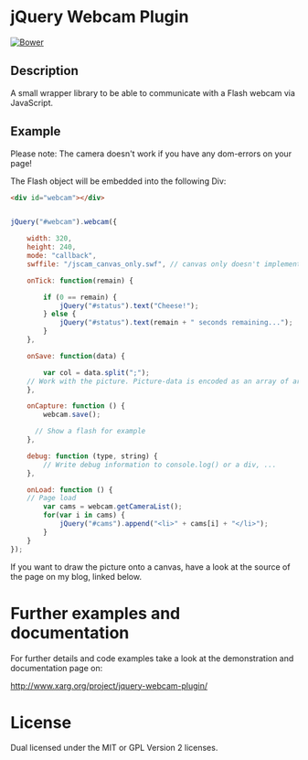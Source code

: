 jQuery Webcam Plugin
====================

[![Bower](https://img.shields.io/bower/v/bootstrap.svg)]()

Description
-----------
A small wrapper library to be able to communicate with a Flash webcam via JavaScript.


Example
------

Please note: The camera doesn't work if you have any dom-errors on your page!

The Flash object will be embedded into the following Div:

```html
<div id="webcam"></div>
```

```javascript

jQuery("#webcam").webcam({

	width: 320,
	height: 240,
	mode: "callback",
	swffile: "/jscam_canvas_only.swf", // canvas only doesn't implement a jpeg encoder, so the file is much smaller

	onTick: function(remain) {

		if (0 == remain) {
			jQuery("#status").text("Cheese!");
		} else {
			jQuery("#status").text(remain + " seconds remaining...");
		}
	},

	onSave: function(data) {

		var col = data.split(";");
    // Work with the picture. Picture-data is encoded as an array of arrays... Not really nice, though =/
	},

	onCapture: function () {
		webcam.save();

 	  // Show a flash for example
	},

	debug: function (type, string) {
		// Write debug information to console.log() or a div, ...
	},

	onLoad: function () {
    // Page load
		var cams = webcam.getCameraList();
		for(var i in cams) {
			jQuery("#cams").append("<li>" + cams[i] + "</li>");
		}
	}
});


```

If you want to draw the picture onto a canvas, have a look at the source of the page on my blog, linked below.


Further examples and documentation
==========================
For further details and code examples take a look at the demonstration and documentation page on:

http://www.xarg.org/project/jquery-webcam-plugin/

License
======
Dual licensed under the MIT or GPL Version 2 licenses.
